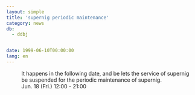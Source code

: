 ```yaml
---
layout: simple
title: 'supernig periodic maintenance'
category: news
db:
  - ddbj


date: 1999-06-10T00:00:00
lang: en
---
```


<dd>It happens in the following date, and be lets the service of supernig be suspended for the periodic maintenance of supernig.<br>
<dd>Jun. 18 (Fri.) 12:00 - 21:00</dd>
</dd>
